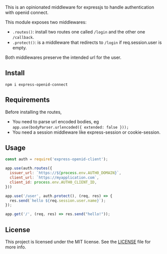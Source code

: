 This is an opinionated middleware for expressjs to handle authentication with openid connect.

This module exposes two middlewares:

-  `.routes()`: install two routes one called `/login` and the other one `/callback`.
-  `.protect()`: is a middleware that redirects to `/login` if req.session.user is empty.

Both middlewares preserve the intended url for the user.

## Install

```
npm i express-openid-connect
```

## Requirements

Before installing the routes,

-  You need to parse url encoded bodies, eg `app.use(bodyParser.urlencoded({ extended: false }));`
-  You need a session middleware like express-session or cookie-session.

## Usage

```javascript
const auth = require('express-openid-client');

app.use(auth.routes({
  issuer_url: `https://${process.env.AUTH0_DOMAIN}`,
  client_url: `https://myapplication.com`,
  client_id: process.env.AUTH0_CLIENT_ID,
}))

app.use('/user', auth.protect(), (req, res) => {
  res.send(`hello ${req.session.user.name}`);
});

app.get('/', (req, res) => res.send("hello!"));
```

## License

This project is licensed under the MIT license. See the [LICENSE](LICENSE) file for more info.

